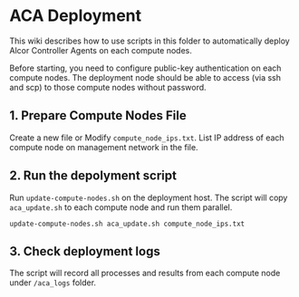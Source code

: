 # ACA Deployment

This wiki describes how to use scripts in this folder to automatically deploy Alcor Controller Agents on each compute nodes. 

Before starting, you need to configure public-key authentication on each compute nodes.
The deployment node should be able to access (via ssh and scp) to those compute nodes without password.

## 1. Prepare Compute Nodes File
Create a new file or Modify `compute_node_ips.txt`. List IP address of each compute node on management network in the file. 

## 2. Run the depolyment script
Run `update-compute-nodes.sh` on the deployment host. The script will copy `aca_update.sh` to each compute node and run them parallel.  

```
update-compute-nodes.sh aca_update.sh compute_node_ips.txt
```

## 3. Check deployment logs
The script will record all processes and results from each compute node under `/aca_logs` folder.

